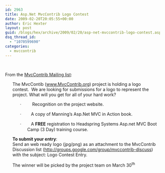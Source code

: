 ```yaml
---
id: 2963
title: Asp.Net MvcContrib Logo Contest
date: 2009-02-20T20:05:55+00:00
author: Eric Hexter
layout: post
guid: /blogs/hex/archive/2009/02/20/asp-net-mvccontrib-logo-contest.aspx
dsq_thread_id:
  - "1070599690"
categories:
  - mvccontrib
---
```

&#160;

From the <a href="http://groups.google.com/group/mvccontrib-discuss/browse_thread/thread/f4c675ced0ed30f8" target="_blank">MvcContrib Mailing list</a>:

   <span class="Apple-style-span"></p> 

<p style="margin-left: 0.25in">
  The MvcContib (<a href="http://www.mvccontrib.org/" target="_blank"><u>www.MvcContrib.org</u></a>) project is holding a logo contest.<span>&#160;<span class="Apple-converted-space">&#160;</span></span>We are looking for submissions for a logo to represent the project. What will you get for all of your hard work?
</p>

<p style="margin-left: 0.75in;text-indent: -0.25in">
  <span style="font-family: symbol"><span>·<span>&#160;&#160;&#160;&#160;&#160;&#160;&#160; <span class="Apple-converted-space">&#160;</span></span></span></span><span>&#160;</span>Recognition on the project website.
</p>

<p style="margin-left: 0.75in;text-indent: -0.25in">
  <span style="font-family: symbol"><span>·<span>&#160;&#160;&#160;&#160;&#160;&#160;&#160; <span class="Apple-converted-space">&#160;</span></span></span></span>A copy of Manning&#8217;s Asp.Net MVC in Action book.
</p>

<p style="margin-left: 0.75in;text-indent: -0.25in">
  <span style="font-family: symbol"><span>·<span>&#160;&#160;&#160;&#160;&#160;&#160;&#160; <span class="Apple-converted-space">&#160;</span></span></span></span>A<span class="Apple-converted-space">&#160;</span><span style="font-weight: bold">FREE</span><span class="Apple-converted-space">&#160;</span>registration to Headspring Systems Asp.net MVC Boot Camp (3 Day) training course.
</p>

<p style="margin-left: 0.25in">
  <b>To submit your entry</b>: <br />Send an web ready logo (jpg/png) as an attachment to the MvcContrib Discussion list (<a href="http://groups.google.com/group/mvccontrib-discuss" target="_blank"><u>http://groups.google.com/group/mvccontrib-discuss</u></a>) with the subject: Logo Contest Entry.
</p>

<p style="margin-left: 0.25in">
  The winner will be picked by the project team on March 30<sup>th</sup>
</p>

<p>
  </span>
</p>